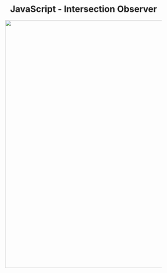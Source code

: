 <h1 align="center">
   JavaScript - Intersection Observer
</h1>

<p align="center">
  <img src="https://github.com/ozkannbuyuk/js-exercises/assets/111967202/17db9fe7-f234-4213-a94b-2f3e8adffba7" width="800" />
</p>

